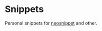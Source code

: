 # Snippets

Personal snippets for [neosnippet](https://github.com/Shougo/neosnippet.vim) and other.
